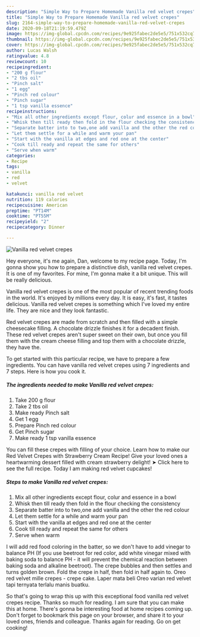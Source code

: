 ```yaml
---
description: "Simple Way to Prepare Homemade Vanilla red velvet crepes"
title: "Simple Way to Prepare Homemade Vanilla red velvet crepes"
slug: 2164-simple-way-to-prepare-homemade-vanilla-red-velvet-crepes
date: 2020-09-18T21:19:59.479Z
image: https://img-global.cpcdn.com/recipes/9e925fabec2de5e5/751x532cq70/vanilla-red-velvet-crepes-recipe-main-photo.jpg
thumbnail: https://img-global.cpcdn.com/recipes/9e925fabec2de5e5/751x532cq70/vanilla-red-velvet-crepes-recipe-main-photo.jpg
cover: https://img-global.cpcdn.com/recipes/9e925fabec2de5e5/751x532cq70/vanilla-red-velvet-crepes-recipe-main-photo.jpg
author: Lucas Walsh
ratingvalue: 4.8
reviewcount: 10
recipeingredient:
- "200 g flour"
- "2 tbs oil"
- "Pinch salt"
- "1 egg"
- "Pinch red colour"
- "Pinch sugar"
- "1 tsp vanilla essence"
recipeinstructions:
- "Mix all other ingredients except flour, colur and essence in a bowl"
- "Whisk then till ready then fold in the flour checking the consistency"
- "Separate batter into to two,one add vanilla and the other the red colour"
- "Let them settle for a while and warm your pan"
- "Start with the vanilla at edges and red one at the center"
- "Cook till ready and repeat the same for others"
- "Serve when warm"
categories:
- Recipe
tags:
- vanilla
- red
- velvet

katakunci: vanilla red velvet 
nutrition: 119 calories
recipecuisine: American
preptime: "PT14M"
cooktime: "PT55M"
recipeyield: "2"
recipecategory: Dinner

---
```



![Vanilla red velvet crepes](https://img-global.cpcdn.com/recipes/9e925fabec2de5e5/751x532cq70/vanilla-red-velvet-crepes-recipe-main-photo.jpg)

Hey everyone, it's me again, Dan, welcome to my recipe page. Today, I'm gonna show you how to prepare a distinctive dish, vanilla red velvet crepes. It is one of my favorites. For mine, I'm gonna make it a bit unique. This will be really delicious.

Vanilla red velvet crepes is one of the most popular of recent trending foods in the world. It's enjoyed by millions every day. It is easy, it's fast, it tastes delicious. Vanilla red velvet crepes is something which I've loved my entire life. They are nice and they look fantastic.

Red velvet crepes are made from scratch and then filled with a simple cheesecake filling. A chocolate drizzle finishes it for a decadent finish. These red velvet crepes aren&#39;t super sweet on their own, but once you fill them with the cream cheese filling and top them with a chocolate drizzle, they have the.


To get started with this particular recipe, we have to prepare a few ingredients. You can have vanilla red velvet crepes using 7 ingredients and 7 steps. Here is how you cook it.

<!--inarticleads1-->

##### The ingredients needed to make Vanilla red velvet crepes:

1. Take 200 g flour
1. Take 2 tbs oil
1. Make ready Pinch salt
1. Get 1 egg
1. Prepare Pinch red colour
1. Get Pinch sugar
1. Make ready 1 tsp vanilla essence


You can fill these crepes with filling of your choice. Learn how to make our Red Velvet Crepes with Strawberry Cream Recipe! Give your loved ones a heartwarming dessert filled with cream strawberry delight! ➤ Click here to see the full recipe. Today I am making red velvet cupcakes! 

<!--inarticleads2-->

##### Steps to make Vanilla red velvet crepes:

1. Mix all other ingredients except flour, colur and essence in a bowl
1. Whisk then till ready then fold in the flour checking the consistency
1. Separate batter into to two,one add vanilla and the other the red colour
1. Let them settle for a while and warm your pan
1. Start with the vanilla at edges and red one at the center
1. Cook till ready and repeat the same for others
1. Serve when warm


I will add red food coloring in the batter, so we don&#39;t have to add vinegar to balance PH (If you use beetroot for red color, add white vinegar mixed with baking soda to balance PH - it will prevent the chemical reaction between baking soda and alkaline beetroot). The crepe bubbles and then settles and turns golden brown. Fold the crepe in half, then fold in half again to. Oreo red velvet mille crepes - crepe cake. Laper mata beli Oreo varian red velvet tapi ternyata terlalu manis buatku. 

So that's going to wrap this up with this exceptional food vanilla red velvet crepes recipe. Thanks so much for reading. I am sure that you can make this at home. There's gonna be interesting food at home recipes coming up. Don't forget to bookmark this page on your browser, and share it to your loved ones, friends and colleague. Thanks again for reading. Go on get cooking!
